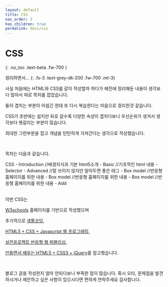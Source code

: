 ```yaml
---
layout: default
title: CSS
nav_order: 3
has_children: true
permalink: docs/css
---
```


# CSS
{: .no_toc .text-beta .fw-700 }

정리하면서...
{: .fs-3 .text-grey-dk-200 .fw-700 .mt-3}

사실 처음에는 HTML와 CSS를 같이 작성할까 하다가 예전에 정리해둔 내용이 생각보다 많아서 따로 목차를 잡았습니다.

둘이 겹치는 부분이 아쉽긴 한데 또 다시 복습한다는 마음으로 정리한것 같습니다.

CSS가 초반에는 쉽지만 뒤로 갈수록 다양한 속성이 겹치다보니 우선순위가 생겨서 생각보다 헷갈리는 부분이 많습니다.

최대한 그런부분을 잡고 개념을 탄탄하게 가져간다는 생각으로 작성했습니다.

<br>

목차는 다음과 같습니다.

<div class="code-example" markdown="1">
CSS  - Introduction             //배경지식과 기본 html5소개
     - Basic                    //기초적인 html 내용
     - Selector
                - Advanced      //잘 쓰이지 않지만 알아두면 좋은 태그      
     - Box model               //반응형 홈페이지를 위한 내용
     - Box model               //반응형 홈페이지를 위한 내용
     - Box model               //반응형 홈페이지를 위한 내용
     - Add
</div>

<br>

이번 CSS는 

[W3schools](https://www.w3schools.com/) 홈페이지를 기반으로 작성했으며

추가적으로 [생활코딩](https://opentutorials.org/module/1),

[HTML5 + CSS + Javascript 웹 프로그래밍](http://www.webprogramming.co.kr/),

[실전프로젝트 반응형 웹 퍼블리싱](https://book.naver.com/bookdb/book_detail.nhn?bid=7059258), 

[만들면서 배우는 HTML5 + CSS3 + jQuery](https://book.naver.com/bookdb/book_detail.nhn?bid=6837215)를 참고했습니다.

<br>

블로그 글을 작성한지 얼마 안되다보니 부족한 점이 많습니다. 혹시 오타, 문제점을 발견하시거나 제안하고 싶은 사항이 있으시다면 편하게 연락주세요 감사합니다.
